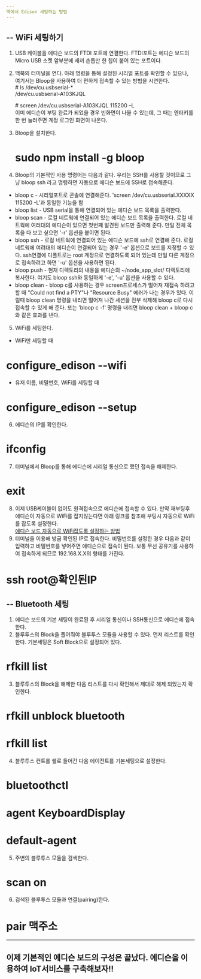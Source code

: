```yaml
---
맥에서 Edison 세팅하는 방법
---
```

--
WiFi 세팅하기
--

1. USB 케이블을 에디슨 보드의 FTDI 포트에 연결한다.  FTDI포트는 에디슨 보드의 Micro USB 소켓 앞부분에 새끼 손톱만 한 칩이 붙어 있는 포트이다. 
2. 맥북의 터미널을 연다. 아래 명령을 통해 설정된 시리얼 포트를 확인할 수 있으나, 여기서는 Bloop을 사용하여 더 편하게 접속할 수 있는 방법을 시연한다.  
   \# ls /dev/cu.usbserial-*  
  /dev/cu.usbserial-A103KJQL

   \# screen /dev/cu.usbserial-A103KJQL 115200 –L  
  이미 에디슨이 부팅 완료가 되었을 경우 빈화면이 나올 수 있는데, 그 때는 엔터키를 한 번 눌러주면 계정 로그인 화면이 나온다. 
  


3. Bloop을 설치한다.   
     # sudo npm install -g bloop
4. Bloop의 기본적인 사용 명령어는 다음과 같다. 우리는 SSH를 사용할 것이므로 그냥 bloop ssh 라고 명령하면 자동으로 에디슨 보드에 SSH로 접속해준다.  
  - bloop c - 시리얼포트로 콘솔에 연결해준다. 'screen /dev/cu.usbserial.XXXXX 115200 -L'과 동일한 기능을 함  
  - bloop list - USB serial을 통해 연결되어 있는 에디슨 보드 목록을 출력한다.  
  - bloop scan - 로컬 네트웍에 연결되어 있는 에디슨 보드 목록을 출력한다. 로컬 네트웍에 여러대의 에디슨이 있으면 첫번째 발견된 보드만 출력해 준다. 만일 전체 목록을 다 보고 싶으면 '-r' 옵션을 붙이면 된다.  
  - bloop ssh - 로컬 네트웍에 연결되어 있는 에디슨 보드에 ssh로 연결해 준다. 로컬 네트웍에 여려대의 에디슨이 연결되어 있는 경우 '-e' 옵션으로 보드를 지정할 수 있다. ssh연결에 디폴트로는 root 계정으로 연결하도록 되어 있는데 만일 다른 계정으로 접속하려고 하면 '-u' 옵션을 사용하면 된다.  
  - bloop push - 현재 디렉토리의 내용을 에디슨의 ~/node_app_slot/ 디렉토리에 복사한다. 여기도 bloop ssh와 동일하게 '-e', '-u' 옵션을 사용할 수 있다.  
  - bloop clean - bloop c를 사용하는 경우 screen프로세스가 떨어져 재접속 하려고 할 때 "Could not find a PTY"나 "Resource Busy" 에러가 나는 경우가 있다. 이럴때 bloop clean 명령을 내리면 떨어져 나간 세션을 전부 삭제해 bloop c로 다시 접속할 수 있게 해 준다. 또는  'bloop c -f' 명령을 내리면 bloop clean + bloop c 와 같은 효과를 낸다.  
5. WiFi를 세팅한다.
  - WiFi만 세팅할 때  
  # configure_edison --wifi
  - 유저 이름, 비밀번호, WiFi를 세팅할 때  
  # configure_edison --setup
6. 에디슨의 IP를 확인한다.  
  # ifconfig
7. 터미널에서 Bloop를 통해 에디슨에 시리얼 통신으로 했던 접속을 해제한다. 
  # exit
8. 이제 USB케이블이 없어도 원격접속으로 에디슨에 접속할 수 있다. 만약 재부팅후 에디슨이 자동으로 WiFi를 잡지않는다면 아래 링크를 참조해 부팅시 자동으로 WiFi를 잡도록 설정한다.  
   [에디슨 보드 자동으로 WiFi잡도록 설정하는 방법](http://arsviator.blogspot.kr/2015/01/blog-post_22.html)
9. 터미널을 이용해 방금 확인된 IP로 접속한다. 비밀번호를 설정한 경우 다음과 같이 입력하고 비밀번호를 넣어주면 에디슨으로 접속이 된다. 보통 무선 공유기를 사용하여 접속하게 되므로 192.168.X.X의 형태를 가진다.  
  # ssh root@확인된IP  

--
Bluetooth 세팅
-- 
1. 에디슨 보드의 기본 세팅이 완료된 후 시리얼 통신이나 SSH통신으로 에디슨에 접속한다. 
2. 블루투스의 Block을 풀어줘야 블루투스 모듈을 사용할 수 있다. 먼저 리스트를 확인한다. 기본세팅은 Soft Block으로 설정되어 있다.   
  #  rfkill list  
3. 블루투스의 Block을 해제한 다음 리스트를 다시 확인해서 제대로 해제 되었는지 확인한다.    
  # rfkill unblock bluetooth  
  # rfkill list  
4. 블루투스 컨트롤 쉘로 들어간 다음 에이전트를 기본세팅으로 설정한다.  
  # bluetoothctl  
  # agent KeyboardDisplay  
  # default-agent  
5. 주변의 블루투스 모듈을 검색한다.  
  # scan on  
6. 검색된 블루투스 모듈과 연결(pairing)한다.  
  # pair 맥주소  



---
이제 기본적인 에디슨 보드의 구성은 끝났다. 에디슨을 이용하여 IoT서비스를 구축해보자!!
---
